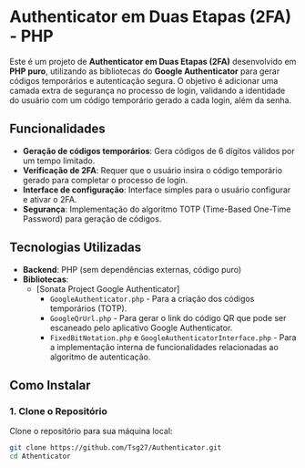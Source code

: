 # Authenticator em Duas Etapas (2FA) - PHP

Este é um projeto de **Authenticator em Duas Etapas (2FA)** desenvolvido em **PHP puro**, utilizando as bibliotecas do **Google Authenticator** para gerar códigos temporários e autenticação segura. O objetivo é adicionar uma camada extra de segurança no processo de login, validando a identidade do usuário com um código temporário gerado a cada login, além da senha.

## Funcionalidades

- **Geração de códigos temporários**: Gera códigos de 6 dígitos válidos por um tempo limitado.
- **Verificação de 2FA**: Requer que o usuário insira o código temporário gerado para completar o processo de login.
- **Interface de configuração**: Interface simples para o usuário configurar e ativar o 2FA.
- **Segurança**: Implementação do algoritmo TOTP (Time-Based One-Time Password) para geração de códigos.

## Tecnologias Utilizadas

- **Backend**: PHP (sem dependências externas, código puro)
- **Bibliotecas**: 
  - [Sonata Project Google Authenticator]
    - `GoogleAuthenticator.php` - Para a criação dos códigos temporários (TOTP).
    - `GoogleQrUrl.php` - Para gerar o link do código QR que pode ser escaneado pelo aplicativo Google Authenticator.
    - `FixedBitNotation.php` e `GoogleAuthenticatorInterface.php` - Para a implementação interna de funcionalidades relacionadas ao algoritmo de autenticação.
  
## Como Instalar

### 1. Clone o Repositório

Clone o repositório para sua máquina local:
```bash
git clone https://github.com/Tsg27/Authenticator.git
cd Athenticator
